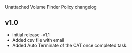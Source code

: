 Unattached Volume Finder Policy changelog

v1.0
-----
- initial release
-v1.1 
- Added csv file with email
- Added Auto Terminate of the CAT once completed task.  